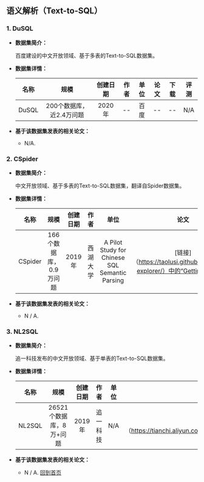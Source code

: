 ## 语义解析（Text-to-SQL）

### 1. DuSQL
- <strong>数据集简介：</strong>

    百度建设的中文开放领域、基于多表的Text-to-SQL数据集。

- <strong>数据集详情：</strong>

    |  名称 | 规模 | 创建日期 | 作者 | 单位 | 论文 | 下载 | 评测 |
    | :---: | :---:| :---: | :---: | :---: | :---: | :---: | :---: |
    | DuSQL | 200个数据库，近2.4万问题 | 2020年 | -- | 百度 | -- | --| N/A |

- <strong>基于该数据集发表的相关论文：</strong>
    -  N/A.
    

### 2. CSpider
- <strong>数据集简介：</strong>

   中文开放领域、基于多表的Text-to-SQL数据集，翻译自Spider数据集。
    
- <strong>数据集详情：</strong>

    |  名称 | 规模 | 创建日期 | 作者 | 单位 | 论文 | 下载 | 评测 |
    | :---: | :---:| :---: | :---: | :---: | :---: | :---: | :---: |
    | CSpider | 166个数据库，0.9万问题 | 2019年 | 西湖大学 | A Pilot Study for Chinese SQL Semantic Parsing | [链接]（https://taolusi.github.io/CSpider-explorer/）中的“Getting Started” | [链接](https://taolusi.github.io/CSpider-explorer/） |

- <strong>基于该数据集发表的相关论文：</strong>
    - N / A.


### 3. NL2SQL
- <strong>数据集简介：</strong>

   追一科技发布的中文开放领域、基于单表的Text-to-SQL数据集。
    
- <strong>数据集详情：</strong>

    |  名称 | 规模 | 创建日期 | 作者 | 单位 | 论文 | 下载 | 评测 |
    | :---: | :---:| :---: | :---: | :---: | :---: | :---: | :---: |
    | NL2SQL | 26521个数据库，8万+问题 | 2019年 | 追一科技 | N/A | [链接]（https://tianchi.aliyun.com/competition/entrance/231716/information）| 基于阿里天池的比赛，已结束 [比赛链接](https://tianchi.aliyun.com/competition/entrance/231716/rankingList） |

- <strong>基于该数据集发表的相关论文：</strong>
    - N / A.
[回到首页](/README.md)
